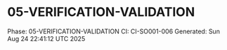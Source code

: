 # 05-VERIFICATION-VALIDATION
Phase: 05-VERIFICATION-VALIDATION
CI: CI-SO001-006
Generated: Sun Aug 24 22:41:12 UTC 2025
